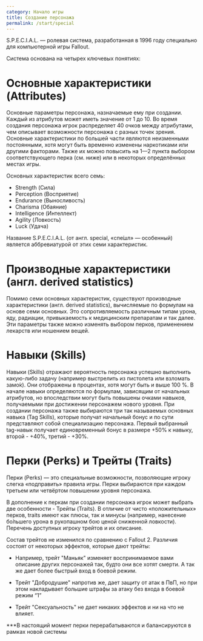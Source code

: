 ```yaml
---
category: Начало игры
title: Создание персонажа
permalink: /start/special
---
```


S.P.E.C.I.A.L. — ролевая система, разработанная в 1996 году специально для компьютерной игры Fallout.

Система основана на четырех ключевых понятиях:

# Основные характеристики (Attributes)
Основные параметры персонажа, назначаемые ему при создании. Каждый из атрибутов может иметь значение от 1 до 10. Во время создания персонажа игрок распределяет 40 очков между атрибутами, чем описывает возможности персонажа с разных точек зрения. Основные характеристики по большей части являются неизменными постоянными, хотя могут быть временно изменены наркотиками или другими факторами. Также их можно повысить на 1—2 пункта выбором соответствующего перка (см. ниже) или в некоторых определённых местах игры.

Основных характеристик всего семь:

- Strength (Сила)
- Perception (Восприятие)
- Endurance (Выносливость)
- Charisma (Обаяние)
- Intelligence (Интеллект)
- Agility (Ловкость)
- Luck (Удача)

Название S.P.E.C.I.A.L. (от англ. special, «спе́шл» — особенный) является аббревиатурой от этих семи характеристик.

# Производные характеристики (англ. derived statistics)

Помимо семи основных характеристик, существуют производные характеристики (англ. derived statistics), вычисляемые по формулам на основе семи основных. Это сопротивляемость различным типам урона, яду, радиации, привыкаемость к медицинским препаратам и так далее. Эти параметры также можно изменять выбором перков, применением лекарств или ношением вещей.

# Навыки (Skills)

Навыки (Skills) отражают вероятность персонажа успешно выполнить какую-либо задачу (например выстрелить из пистолета или взломать замо́к). Они отображены в процентах, хотя могут быть и выше 100 %. В начале навыки определяются по формулам, зависящим от начальных атрибутов, но впоследствии могут быть повышены очками навыков, получаемыми при достижении персонажем нового уровня. При создании персонажа также выбираются три так называемых основных навыка (Tag Skills), которые получат начальный бонус и по сути представляют собой специализацию персонажа. Первый выбранный tag-навык получает единовременный бонус в размере +50% к навыку, второй - +40%, третий - +30%.

# Перки (Perks) и Трейты (Traits)

Перки (Perks) — это специальные возможности, позволяющие игроку слегка «подправить» правила игры. Перки выбираются при каждом третьем или четвёртом повышении уровня персонажа.

В дополнение к перкам при создании персонажа игрок может выбрать две особенности - Трейты (Traits). В отличие от чисто «положительных» перков, traits имеют как плюсы, так и минусы (например, нанесение бо́льшего урона в рукопашном бою ценой сниженной ловкости).
Перечень доступных игроку трейтов и их описание.

Состав трейтов не изменился по сравнению с Fallout 2. Различия состоят от некоторых эффектов, которые дают трейты:

- Например, трейт "Маньяк" изменяет воспринимаемое вами описание других персонажей так, будто они все хотят смерти. А так же дает более быстрый вход в боевой режим.

- Трейт "Добродушие" напротив же, дает защиту от атак в ПвП, но при этом накладывает большие штрафы за атаку без входа в боевой режим “1”

- Трейт "Сексуальность" не дает никаких эффектов и ни на что не влияет.

***В настоящий момент перки перерабатываются и балансируются в рамках новой системы
